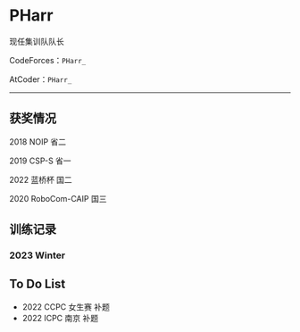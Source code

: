 # PHarr

现任集训队队长

CodeForces：`PHarr_`

AtCoder：`PHarr_`

---

## 获奖情况

2018 NOIP 省二

2019 CSP-S 省一

2022 蓝桥杯 国二

2020 RoboCom-CAIP 国三



## 训练记录

### 2023 Winter



## To Do List

- 2022 CCPC 女生赛 补题
- 2022 ICPC 南京 补题



